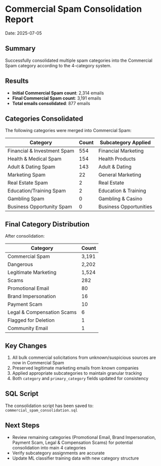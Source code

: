 # Commercial Spam Consolidation Report
Date: 2025-07-05

## Summary
Successfully consolidated multiple spam categories into the Commercial Spam category according to the 4-category system.

## Results
- **Initial Commercial Spam count**: 2,314 emails
- **Final Commercial Spam count**: 3,191 emails
- **Total emails consolidated**: 877 emails

## Categories Consolidated
The following categories were merged into Commercial Spam:

| Category | Count | Subcategory Applied |
|----------|-------|-------------------|
| Financial & Investment Spam | 554 | Financial Marketing |
| Health & Medical Spam | 154 | Health Products |
| Adult & Dating Spam | 143 | Adult & Dating |
| Marketing Spam | 22 | General Marketing |
| Real Estate Spam | 2 | Real Estate |
| Education/Training Spam | 2 | Education & Training |
| Gambling Spam | 0 | Gambling & Casino |
| Business Opportunity Spam | 0 | Business Opportunities |

## Final Category Distribution
After consolidation:

| Category | Count |
|----------|-------|
| Commercial Spam | 3,191 |
| Dangerous | 2,202 |
| Legitimate Marketing | 1,524 |
| Scams | 282 |
| Promotional Email | 80 |
| Brand Impersonation | 16 |
| Payment Scam | 10 |
| Legal & Compensation Scams | 6 |
| Flagged for Deletion | 1 |
| Community Email | 1 |

## Key Changes
1. All bulk commercial solicitations from unknown/suspicious sources are now in Commercial Spam
2. Preserved legitimate marketing emails from known companies
3. Applied appropriate subcategories to maintain granular tracking
4. Both `category` and `primary_category` fields updated for consistency

## SQL Script
The consolidation script has been saved to: `commercial_spam_consolidation.sql`

## Next Steps
- Review remaining categories (Promotional Email, Brand Impersonation, Payment Scam, Legal & Compensation Scams) for potential consolidation into main 4 categories
- Verify subcategory assignments are accurate
- Update ML classifier training data with new category structure